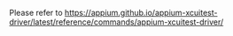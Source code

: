 Please refer to https://appium.github.io/appium-xcuitest-driver/latest/reference/commands/appium-xcuitest-driver/
